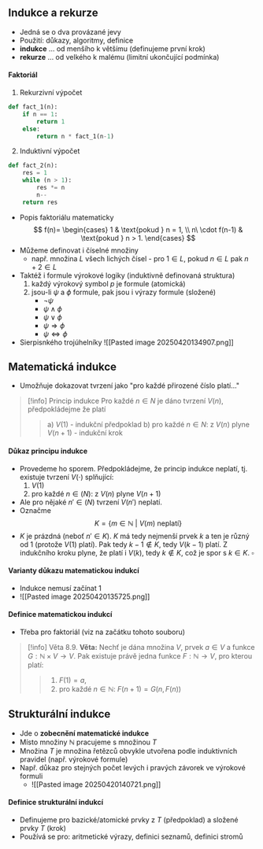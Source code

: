 ## Indukce a rekurze
- Jedná se o dva provázané jevy
- Použití: důkazy, algoritmy, definice
- **indukce** ... od menšího k většímu (definujeme první krok)
- **rekurze** ... od velkého k malému (limitní ukončující podmínka)
#### Faktoriál
1) Rekurzivní výpočet
```python
def fact_1(n):
	if n == 1:
		return 1
	else: 
		return n * fact_1(n-1)
```
2) Induktivní výpočet
```python
def fact_2(n):
	res = 1
	while (n > 1):
		res *= n
		n--
	return res
```

- Popis faktoriálu matematicky
$$
f(n)=
\begin{cases}
1 & \text{pokud } n = 1, \\
n\ \cdot f(n-1) & \text{pokud } n > 1.
\end{cases}
$$
- Můžeme definovat i číselné množiny
	- např. množina $L$ všech lichých čísel - pro $1 \in L$, pokud $n \in L$ pak $n+2 \in L$
- Taktéž i formule výrokové logiky (induktivně definovaná struktura)
	1) každý výrokový symbol $p$ je formule (atomická)
	2) jsou-li $\psi$ a $\phi$ formule, pak jsou i výrazy formule (složené)
		- $\neg\psi$
		- $\psi \wedge \phi$
		- $\psi \vee \phi$
		- $\psi \Rightarrow \phi$
		- $\psi \Leftrightarrow \phi$
- Sierpisnkého trojúhelníky
![[Pasted image 20250420134907.png]]

## Matematická indukce
- Umožňuje dokazovat tvrzení jako "pro každé přirozené číslo platí..."
>[!info] Princip indukce
> Pro každé $n \in N$ je dáno tvrzení $V(n)$, předpokládejme že platí
>> a) $V(1)$ - indukční předpoklad
>> b) pro každé $n \in N$: z $V(n)$ plyne $V(n+1)$ - indukční krok

#### Důkaz principu indukce
- Provedeme ho sporem. Předpokládejme, že princip indukce neplatí, tj. existuje tvrzení $V(\cdot)$ splňující:
	1. $V(1)$
	2. pro každé $n \in \mathbb(N):$ z $V(n)$ plyne $V(n+1)$
- Ale pro nějaké $n' \in \mathbb(N)$  tvrzení $V(n')$ neplatí.
- Označme 
$$K = \{ m \in \mathbb{N} \ | \ V(m) \ \text{neplatí} \} $$
- $K$ je prázdná (neboť $n' \in K$). $K$ má tedy nejmenší prvek $k$ a ten je různý od $1$ (protože $V(1)$ platí). Pak tedy $k - 1 \notin K$, tedy $V(k-1)$ platí. Z indukčního kroku plyne, že platí i $V(k)$, tedy $k \notin K$, což je spor s $k \in K$. $\square$
#### Varianty důkazu matematickou indukcí
- Indukce nemusí začínat 1
- ![[Pasted image 20250420135725.png]]
#### Definice matematickou indukcí
- Třeba pro faktoriál (viz na začátku tohoto souboru)
>[!info] Věta 8.9.
> **Věta:** Nechť je dána množina $V$, prvek $a \in V$ a funkce $G: \mathbb{N} \times V \rightarrow V$. Pak existuje právě jedna funkce $F: \mathbb{N} \rightarrow V$, pro kterou platí:
>> 1. $F(1) = a,$
>> 2. pro každé $n \in \mathbb{N}$: $F(n+1)=G(n,F(n))$
>

## Strukturální indukce
- Jde o **zobecnění matematické indukce**
- Místo množiny $\mathbb{N}$ pracujeme s množinou $T$
- Množina $T$ je množina řetězců obvykle utvořena podle induktivních pravidel (např. výrokové formule)
- Např. důkaz pro stejných počet levých i pravých závorek ve výrokové formuli
	- ![[Pasted image 20250420140721.png]]
#### Definice strukturální indukcí
- Definujeme pro bazické/atomické prvky z $T$ (předpoklad) a složené prvky $T$ (krok)
- Používá se pro: aritmetické výrazy, definici seznamů, definici stromů